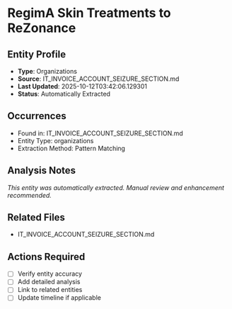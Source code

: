 # RegimA Skin Treatments to ReZonance

## Entity Profile
- **Type**: Organizations
- **Source**: IT_INVOICE_ACCOUNT_SEIZURE_SECTION.md
- **Last Updated**: 2025-10-12T03:42:06.129301
- **Status**: Automatically Extracted

## Occurrences
- Found in: IT_INVOICE_ACCOUNT_SEIZURE_SECTION.md
- Entity Type: organizations
- Extraction Method: Pattern Matching

## Analysis Notes
*This entity was automatically extracted. Manual review and enhancement recommended.*

## Related Files
- IT_INVOICE_ACCOUNT_SEIZURE_SECTION.md

## Actions Required
- [ ] Verify entity accuracy
- [ ] Add detailed analysis
- [ ] Link to related entities
- [ ] Update timeline if applicable

